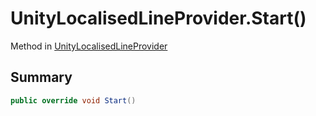 # UnityLocalisedLineProvider.Start()

Method in [UnityLocalisedLineProvider](/api/csharp/yarn.unity.unitylocalisedlineprovider.md)

## Summary



```csharp
public override void Start()
```

